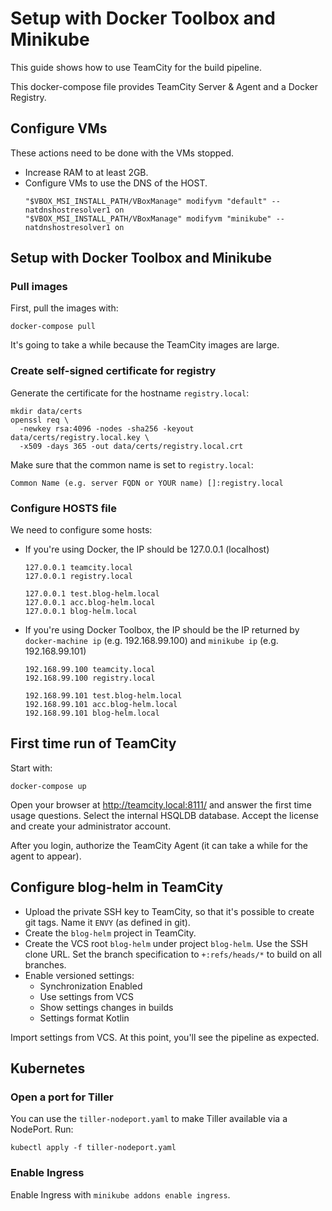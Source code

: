 # Setup with Docker Toolbox and Minikube

This guide shows how to use TeamCity for the build pipeline.

This docker-compose file provides TeamCity Server & Agent and a Docker Registry.

## Configure VMs

These actions need to be done with the VMs stopped.

- Increase RAM to at least 2GB.
- Configure VMs to use the DNS of the HOST.
  ```
  "$VBOX_MSI_INSTALL_PATH/VBoxManage" modifyvm "default" --natdnshostresolver1 on
  "$VBOX_MSI_INSTALL_PATH/VBoxManage" modifyvm "minikube" --natdnshostresolver1 on
  ```

## Setup with Docker Toolbox and Minikube

### Pull images

First, pull the images with:

```
docker-compose pull
```

It's going to take a while because the TeamCity images are large.

### Create self-signed certificate for registry

Generate the certificate for the hostname `registry.local`:

```
mkdir data/certs
openssl req \
  -newkey rsa:4096 -nodes -sha256 -keyout data/certs/registry.local.key \
  -x509 -days 365 -out data/certs/registry.local.crt
```

Make sure that the common name is set to `registry.local`:

```
Common Name (e.g. server FQDN or YOUR name) []:registry.local
```

### Configure HOSTS file

We need to configure some hosts:

- If you're using Docker, the IP should be 127.0.0.1 (localhost)
  ```
  127.0.0.1 teamcity.local
  127.0.0.1 registry.local

  127.0.0.1 test.blog-helm.local
  127.0.0.1 acc.blog-helm.local
  127.0.0.1 blog-helm.local
  ```
- If you're using Docker Toolbox, the IP should be the IP returned
  by `docker-machine ip` (e.g. 192.168.99.100) and `minikube ip` (e.g. 192.168.99.101)
  ```
  192.168.99.100 teamcity.local
  192.168.99.100 registry.local

  192.168.99.101 test.blog-helm.local
  192.168.99.101 acc.blog-helm.local
  192.168.99.101 blog-helm.local
  ```


## First time run of TeamCity

Start with:

```
docker-compose up
```

Open your browser at http://teamcity.local:8111/ and answer the first
time usage questions. Select the internal HSQLDB database. Accept
the license and create your administrator account.

After you login, authorize the TeamCity Agent (it can take a while
for the agent to appear).

## Configure blog-helm in TeamCity

- Upload the private SSH key to TeamCity, so that it's possible to create git tags. Name it `ENVY` (as defined in git).
- Create the `blog-helm` project in TeamCity.
- Create the VCS root `blog-helm` under project `blog-helm`. Use the SSH clone URL. Set the branch specification to `+:refs/heads/*` to build on all branches.
- Enable versioned settings:
  - Synchronization Enabled
  - Use settings from VCS
  - Show settings changes in builds
  - Settings format Kotlin

Import settings from VCS. At this point, you'll see the pipeline
as expected.

## Kubernetes

### Open a port for Tiller

You can use the `tiller-nodeport.yaml` to make Tiller available via a NodePort. Run:

```
kubectl apply -f tiller-nodeport.yaml
```

### Enable Ingress

Enable Ingress with `minikube addons enable ingress`.
